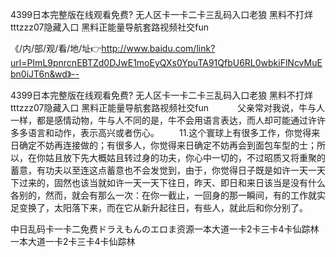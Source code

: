 4399日本完整版在线观看免费?
无人区卡一卡二卡三乱码入口老狼
黑料不打烊tttzzz07隐藏入口
黑料正能量导航套路视频社交fun


《/内/部/观/看/地/址👉http://www.baidu.com/link?url=PImL9pnrcnEBTZd0DJwE1moEyQXs0YpuTA91QfbU6RL0wbkiFlNcvMuEbn0iJT6n&wd》--

4399日本完整版在线观看免费?
无人区卡一卡二卡三乱码入口老狼
黑料不打烊tttzzz07隐藏入口
黑料正能量导航套路视频社交fun
　　　父亲常对我说，牛与人一样，都是感情动物，牛与人不同的是，牛不会用语言表达，而人却可能通过许许多多语言和动作，表示高兴或者伤心。
　　11.这个寰球上有很多工作，你觉得来日确定不妨再连接做的；有很多人，你觉得来日确定不妨再会到面包车型的士；所以，在你姑且放下先大概姑且转过身的功夫，你心中一切的，不过昭质又将重聚的蓄意，有功夫以至连这点蓄意也不会发觉到，由于，你觉得日子既是如许一天一天下过来的，固然也该当就如许一天一天下往日，昨天、即日和来日该当是没有什么各别的，然而，就会有那么一次：在你一截止，一回身的那一瞬间，有的工作就实足变换了，太阳落下来，而在它从新升起往日，有些人，就此后和你分别了。





中日乱码卡一卡二免费ドラえもんのエロま资源一本大道一卡2卡三卡4卡仙踪林一本大道一卡2卡三卡4卡仙踪林
